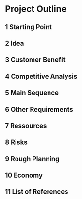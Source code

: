 # Project Outline

## 1 Starting Point

## 2 Idea

## 3 Customer Benefit

## 4 Competitive Analysis

## 5 Main Sequence

## 6 Other Requirements

## 7 Ressources

## 8 Risks

## 9 Rough Planning

## 10 Economy

## 11 List of References
